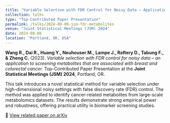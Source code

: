```yaml
---
title: "Variable Selection with FDR Control for Noisy Data – Application to Metabolite Screening in Cancer"
collection: talks
type: "Top-Contributed Paper Presentation"
permalink: /talks/2024-08-08-jsm-fdr-metabolites
venue: "Joint Statistical Meetings (JSM) 2024"
date: 2024-08-08
location: "Portland, OR, USA"
---
```


**Wang R., Dai R., Huang Y., Neuhouser M., Lampe J., Raftery D., Tabung F., & Zheng C.** (2023). *Variable selection with FDR control for noisy data – an application to screening metabolites that are associated with breast and colorectal cancer.* Top-Contributed Paper Presentation at the **Joint Statistical Meetings (JSM) 2024**, Portland, OR.

This talk introduces a novel statistical method for variable selection under high-dimensional noisy settings with false discovery rate (FDR) control. The method was applied to identify cancer-related metabolites from large-scale metabolomics datasets. The results demonstrate strong empirical power and robustness, offering practical utility in biomarker screening studies.

📄 [View related paper on arXiv](https://arxiv.org/abs/2310.06696)

